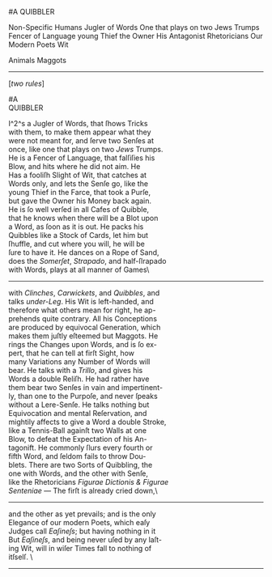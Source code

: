 #A QUIBBLER

Non-Specific Humans
Jugler of Words
One that plays on two Jews Trumps
Fencer of Language
young Thief
the Owner
His Antagonist
Rhetoricians
Our Modern Poets
Wit

Animals
Maggots


---


[*two rules*]#A\QUIBBLERI^2^s a Jugler of Words, that ſhows Tricks\with them, to make them appear what they\were not meant for, and ſerve two Senſes at\once, like one that plays on two *Jews* Trumps. \He is a Fencer of Language, that falſiſies his\Blow, and hits where he did not aim. He\Has a fooliſh Slight of Wit, that catches at\Words only, and lets the Senſe go, like the\young Thief in the Farce, that took a Purſe, \but gave the Owner his Money back again. \He is ſo well verſed in all Cafes of Quibble,\that he knows when there will be a Blot upon\a Word, as ſoon as it is out. He packs his\Quibbles like a Stock of Cards, let him but\ſhuffle, and cut where you will, he will be\ſure to have it.  He dances on a Rope of Sand,\does the *Somerſet*, *Strapado*, and half-ſlrapado\with Words, plays at all manner of Games\


---


with *Clinches*, *Carwickets*, and *Quibbles*, and\talks *under-Leg*. His Wit is left-handed, and\therefore what others mean for right, he ap-\prehends quite contrary. All his Conceptions\are produced by equivocal Generation, which\makes them juſtly eſteemed but Maggots. He\rings the Changes upon Words, and is ſo ex-\pert, that he can tell at firſt Sight, how\many Variations any Number of Words will\bear. He talks with a *Trillo*, and gives his\Words a double Reliſh. He had rather have\them bear two Senſes in vain and impertinent-\ly, than one to the Purpoſe, and never ſpeaks\without a Lere-Senſe. He talks nothing but\Equivocation and mental Reſervation, and\mightily affects to give a Word a double Stroke, \like a Tennis-Ball againſt two Walls at one\Blow, to defeat the Expectation of his An-\tagonift. He commonly ſlurs every fourth or\fifth Word, and ſeldom fails to throw Dou-\blets. There are two Sorts of Quibbling, the\one with Words, and the other with Senſe, \like the Rhetoricians *Figurae Dictionis & Figurae*\*Senteniae* — The firſt is already cried down,\[^1]: *Without a Lere-Serſe] A Lere-Sterſe* is a ſecond or supernume-\rary Scale, as a Led-Horſe was formerly called a Lere-Harſe, \See *Bailey’s* Dictionary. \


---


and the other as yet prevails; and is the only\Elegance of our modern Poets, which eaſy\Judges call *Eaſineſs*; but having nothing in it\But *Eaſineſs*, and being never uſed by any laſt-\ing Wit, will in wiſer Times fall to nothing of\itſselſ. \

---


